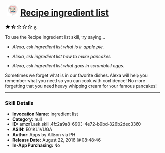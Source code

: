 # &nbsp;<img src="skill_icon" alt="Recipe ingredient list icon" width="36"> [Recipe ingredient list](http://alexa.amazon.com/#skills/amzn1.ask.skill.4fc2a9a8-6903-4e72-b9bd-826b2dec3360)
![1.9 stars](../../images/ic_star_black_18dp_1x.png)![1.9 stars](../../images/ic_star_half_black_18dp_1x.png)![1.9 stars](../../images/ic_star_border_black_18dp_1x.png)![1.9 stars](../../images/ic_star_border_black_18dp_1x.png)![1.9 stars](../../images/ic_star_border_black_18dp_1x.png) 6

To use the Recipe ingredient list skill, try saying...

* *Alexa, ask ingredient list what is in apple pie.*

* *Alexa, ask ingredient list how to make pancakes.*

* *Alexa, ask ingredient list what goes in scrambled eggs.*

Sometimes we forget what is in our favorite dishes.  Alexa will help you remember what you need so you can cook with confidence!  No more forgetting that you need heavy whipping cream for your famous pancakes!

***

### Skill Details

* **Invocation Name:** ingredient list
* **Category:** null
* **ID:** amzn1.ask.skill.4fc2a9a8-6903-4e72-b9bd-826b2dec3360
* **ASIN:** B01KL1VUGA
* **Author:** Apps by Allison via PH
* **Release Date:** August 22, 2016 @ 08:48:46
* **In-App Purchasing:** No
